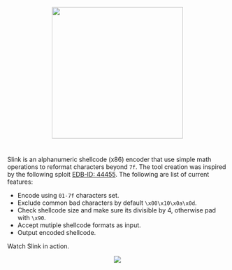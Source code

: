 <p align="center">
  <img  highet=200 width=300 src="https://github.com/ihack4falafel/Slink/blob/master/_Logo_.png">
</p>

# 
Slink is an alphanumeric shellcode (x86) encoder that use simple math operations to reformat characters beyond `7f`. The tool creation was inspired by the following sploit [EDB-ID: 44455](https://exploit-db.com/exploits/44455/). The following are list of current features:

- Encode using `01-7f` characters set.
- Exclude common bad characters by default `\x00\x10\x0a\x0d`.
- Check shellcode size and make sure its divisible by 4, otherwise pad with `\x90`.
- Accept mutiple shellcode formats as input.
- Output encoded shellcode.

Watch Slink in action.

<p align="center">
  <img  src="https://github.com/ihack4falafel/Slink/blob/master/Demo.gif">
</p>
